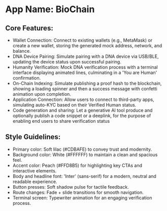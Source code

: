 # **App Name**: BioChain

## Core Features:

- Wallet Connection: Connect to existing wallets (e.g., MetaMask) or create a new wallet, storing the generated mock address, network, and balance.
- DNA Device Pairing: Simulate pairing with a DNA device via USB/BLE, updating the device status upon successful pairing.
- Humanity Verification: Mock DNA verification process with a terminal interface displaying animated lines, culminating in a 'You are Human' confirmation.
- On-Chain Indexing: Simulate publishing a proof hash to the blockchain, showing a loading spinner and then a success message with confetti animation upon completion.
- Application Connection: Allow users to connect to third-party apps, simulating auto-KYC based on their Verified Human status.
- Code generation and sharing: Let a generative AI tool produce and optionally publish a code snippet or a deeplink, for the purpose of enabling end users to share verification status

## Style Guidelines:

- Primary color: Soft lilac (#CDBAFE) to convey trust and modernity.
- Background color: White (#FFFFFF) to maintain a clean and spacious feel.
- Accent color: Peach (#FFD8B5) for highlighting key CTAs and interactive elements.
- Body and headline font: 'Inter' (sans-serif) for a modern, neutral and readable experience.
- Button presses: Soft shadow pulse for tactile feedback.
- Route changes: Fade + slide transitions for smooth navigation.
- Terminal screen: Typewriter animation for an engaging verification process.